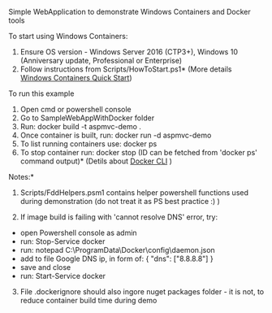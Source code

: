 Simple WebApplication to demonstrate Windows Containers and Docker tools


To start using Windows Containers:
1. Ensure OS version - Windows Server 2016 (CTP3+), Windows 10 (Anniversary update, Professional or Enterprise)
2. Follow instructions from Scripts/HowToStart.ps1*
(More details [Windows Containers Quick Start](https://msdn.microsoft.com/en-us/virtualization/windowscontainers/quick_start/quick_start))


To run this example
1. Open cmd or powershell console
2. Go to SampleWebAppWithDocker folder
3. Run: docker build -t aspmvc-demo .
4. Once container is built, run: docker run -d aspmvc-demo  
5. To list running containers use: docker ps
6. To stop container run: docker stop <ID> (ID can be fetched from 'docker ps' command output)*
(Detils about [Docker CLI](https://docs.docker.com/engine/reference/commandline/cli/) )

Notes:*
1. Scripts/FddHelpers.psm1 contains helper powershell functions used during demonstration (do not treat it as PS best practice :) )

2. If image build is failing with 'cannot resolve DNS' error, try:
  - open Powershell console as admin
  - run: Stop-Service docker
  - run: notepad C:\ProgramData\Docker\config\daemon.json
  - add to file Google DNS ip, in form of: { "dns": ["8.8.8.8"] }   
  - save and close
  - run: Start-Service docker
   
3. File .dockerignore should also ingore nuget packages folder - it is not, to reduce container build time during demo